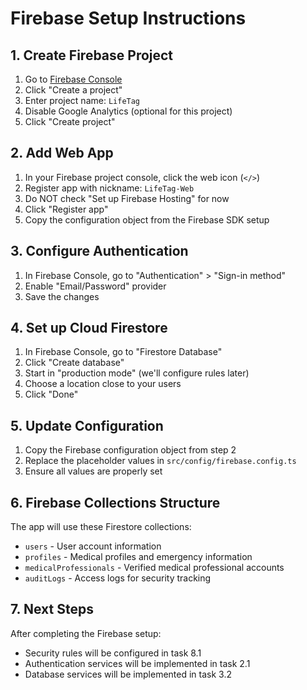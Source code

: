 # Firebase Setup Instructions

## 1. Create Firebase Project

1. Go to [Firebase Console](https://console.firebase.google.com/)
2. Click "Create a project"
3. Enter project name: `LifeTag`
4. Disable Google Analytics (optional for this project)
5. Click "Create project"

## 2. Add Web App

1. In your Firebase project console, click the web icon (`</>`)
2. Register app with nickname: `LifeTag-Web`
3. Do NOT check "Set up Firebase Hosting" for now
4. Click "Register app"
5. Copy the configuration object from the Firebase SDK setup

## 3. Configure Authentication

1. In Firebase Console, go to "Authentication" > "Sign-in method"
2. Enable "Email/Password" provider
3. Save the changes

## 4. Set up Cloud Firestore

1. In Firebase Console, go to "Firestore Database"
2. Click "Create database"
3. Start in "production mode" (we'll configure rules later)
4. Choose a location close to your users
5. Click "Done"

## 5. Update Configuration

1. Copy the Firebase configuration object from step 2
2. Replace the placeholder values in `src/config/firebase.config.ts`
3. Ensure all values are properly set

## 6. Firebase Collections Structure

The app will use these Firestore collections:

- `users` - User account information
- `profiles` - Medical profiles and emergency information  
- `medicalProfessionals` - Verified medical professional accounts
- `auditLogs` - Access logs for security tracking

## 7. Next Steps

After completing the Firebase setup:
- Security rules will be configured in task 8.1
- Authentication services will be implemented in task 2.1
- Database services will be implemented in task 3.2
